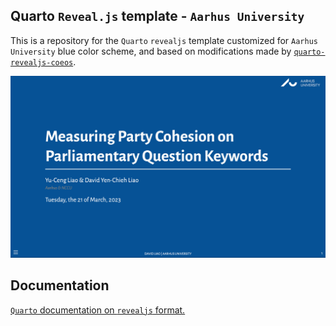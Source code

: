 ## Quarto `Reveal.js` template - `Aarhus University`


This is a repository for the `Quarto` `revealjs` template customized for `Aarhus University`  blue color scheme, and based on modifications made by [`quarto-revealjs-coeos`](https://github.com/mcanouil/quarto-revealjs-coeos). 

![](aarhus-template.png)

## Documentation

[`Quarto` documentation on `revealjs` format.](https://quarto.org/docs/presentations/revealjs/)
